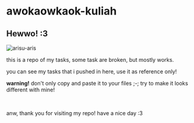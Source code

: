 # awokaowkaok-kuliah
<h2>Hewwo! :3</h2>

![arisu-aris](https://github.com/ThisIsElmira/awokaowkaok-kuliah/assets/104326899/ac3a078b-525c-471a-9b26-1f82b27387ba)


<p>this is a repo of my tasks, some task are broken, but mostly works.</p>
<p>you can see my tasks that i pushed in here, use it as reference only!</p>
<p><b>warning!</b> don't only copy and paste it to your files ;-; try to make it looks different with mine!</p>
<br>
<p>anw, thank you for visiting my repo! have a nice day :3</p>
